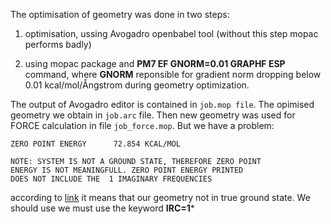 The optimisation of geometry was done in two steps:

1. optimisation, ussing Avogadro openbabel tool (without this step mopac performs badly)

2. using mopac package and **PM7 EF GNORM=0.01 GRAPHF ESP** command, where **GNORM** reponsible for gradient norm dropping below 0.01 kcal/mol/Ångstrom during geometry optimization.

The output of Avogadro editor is contained in ```job.mop file```. The opimised geometry we obtain in ```job.arc``` file.
Then new geometry was used for FORCE calculation in file ```job_force.mop```. But we have a problem: 

```
ZERO POINT ENERGY      72.854 KCAL/MOL

NOTE: SYSTEM IS NOT A GROUND STATE, THEREFORE ZERO POINT
ENERGY IS NOT MEANINGFULL. ZERO POINT ENERGY PRINTED
DOES NOT INCLUDE THE  1 IMAGINARY FREQUENCIES
```

according to [link](https://www.sparkle.pro.br/tutorial/geometry) it means that our geometry not in true ground state. We should use we must use the keyword **IRC=1***
